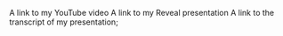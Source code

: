 A link to my YouTube video
A link to my Reveal presentation
A link to the transcript of my presentation;
